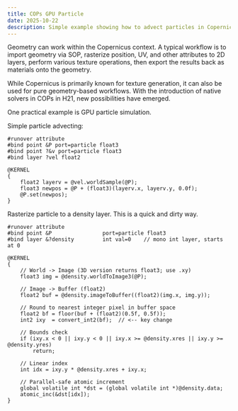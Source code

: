 ```yaml
---
title: COPs GPU Particle
date: 2025-10-22
description: Simple example showing how to advect particles in Copernicus
---
```


Geometry can work within the Copernicus context. A typical workflow is to import geometry via SOP, rasterize position, UV, and other attributes to 2D layers, perform various texture operations, then export the results back as materials onto the geometry.

While Copernicus is primarily known for texture generation, it can also be used for pure geometry-based workflows. With the introduction of native solvers in COPs in H21, new possibilities have emerged.

One practical example is GPU particle simulation.

Simple particle advecting:
```
#runover attribute
#bind point &P port=particle float3
#bind point ?&v port=particle float3
#bind layer ?vel float2

@KERNEL
{
    float2 layerv = @vel.worldSample(@P);
    float3 newpos = @P + (float3)(layerv.x, layerv.y, 0.0f);
    @P.set(newpos);
}
```

Rasterize particle to a density layer. This is a quick and dirty way.
```
#runover attribute
#bind point &P                port=particle float3
#bind layer &?density         int val=0    // mono int layer, starts at 0

@KERNEL
{
    // World -> Image (3D version returns float3; use .xy)
    float3 img = @density.worldToImage3(@P);

    // Image -> Buffer (float2)
    float2 buf = @density.imageToBuffer((float2)(img.x, img.y));

    // Round to nearest integer pixel in buffer space
    float2 bf = floor(buf + (float2)(0.5f, 0.5f));
    int2 ixy  = convert_int2(bf);  // <-- key change

    // Bounds check
    if (ixy.x < 0 || ixy.y < 0 || ixy.x >= @density.xres || ixy.y >= @density.yres)
        return;

    // Linear index
    int idx = ixy.y * @density.xres + ixy.x;

    // Parallel-safe atomic increment
    global volatile int *dst = (global volatile int *)@density.data;
    atomic_inc(&dst[idx]);
}
```
